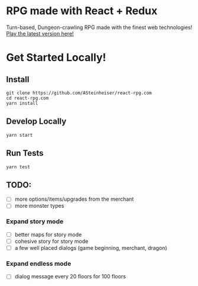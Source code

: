 # RPG made with React + Redux
Turn-based, Dungeon-crawling RPG made with the finest web technologies! [Play the latest version here!](http://react-rpg.com)

# Get Started Locally!
## Install
```
git clone https://github.com/ASteinheiser/react-rpg.com
cd react-rpg.com
yarn install
```
## Develop Locally
```
yarn start
```
## Run Tests
```
yarn test
```

## TODO:
- [ ] more options/items/upgrades from the merchant
- [ ] more monster types
### Expand story mode
- [ ] better maps for story mode
- [ ] cohesive story for story mode
- [ ] a few well placed dialogs (game beginning, merchant, dragon)
### Expand endless mode
- [ ] dialog message every 20 floors for 100 floors
